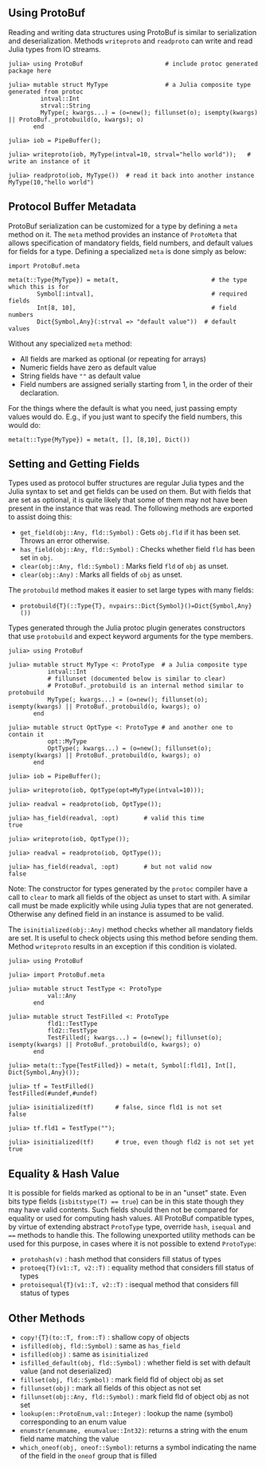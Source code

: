 ## Using ProtoBuf

Reading and writing data structures using ProtoBuf is similar to serialization and deserialization. Methods `writeproto` and `readproto` can write and read Julia types from IO streams.

````
julia> using ProtoBuf                       # include protoc generated package here

julia> mutable struct MyType                # a Julia composite type generated from protoc
         intval::Int
         strval::String
         MyType(; kwargs...) = (o=new(); fillunset(o); isempty(kwargs) || ProtoBuf._protobuild(o, kwargs); o)
       end

julia> iob = PipeBuffer();

julia> writeproto(iob, MyType(intval=10, strval="hello world"));   # write an instance of it

julia> readproto(iob, MyType())  # read it back into another instance
MyType(10,"hello world")
````

## Protocol Buffer Metadata

ProtoBuf serialization can be customized for a type by defining a `meta` method on it. The `meta` method provides an instance of `ProtoMeta` that allows specification of mandatory fields, field numbers, and default values for fields for a type. Defining a specialized `meta` is done simply as below:

````
import ProtoBuf.meta

meta(t::Type{MyType}) = meta(t,                          # the type which this is for
		Symbol[:intval],                                 # required fields
		Int[8, 10],                                      # field numbers
		Dict{Symbol,Any}(:strval => "default value"))  # default values
````

Without any specialized `meta` method:

- All fields are marked as optional (or repeating for arrays)
- Numeric fields have zero as default value
- String fields have `""` as default value
- Field numbers are assigned serially starting from 1, in the order of their declaration.

For the things where the default is what you need, just passing empty values would do. E.g., if you just want to specify the field numbers, this would do:

````
meta(t::Type{MyType}) = meta(t, [], [8,10], Dict())
````

## Setting and Getting Fields
Types used as protocol buffer structures are regular Julia types and the Julia syntax to set and get fields can be used on them. But with fields that are set as optional, it is quite likely that some of them may not have been present in the instance that was read. The following methods are exported to assist doing this:

- `get_field(obj::Any, fld::Symbol)` : Gets `obj.fld` if it has been set. Throws an error otherwise.
- `has_field(obj::Any, fld::Symbol)` : Checks whether field `fld` has been set in `obj`.
- `clear(obj::Any, fld::Symbol)` : Marks field `fld` of `obj` as unset.
- `clear(obj::Any)` : Marks all fields of `obj` as unset.

The `protobuild` method makes it easier to set large types with many fields:
- `protobuild{T}(::Type{T}, nvpairs::Dict{Symbol}()=Dict{Symbol,Any}())`

Types generated through the Julia protoc plugin generates constructors that use `protobuild` and expect keyword arguments for the type members.

````
julia> using ProtoBuf

julia> mutable struct MyType <: ProtoType  # a Julia composite type
           intval::Int
           # fillunset (documented below is similar to clear)
           # ProtoBuf._protobuild is an internal method similar to protobuild
           MyType(; kwargs...) = (o=new(); fillunset(o); isempty(kwargs) || ProtoBuf._protobuild(o, kwargs); o)
       end

julia> mutable struct OptType <: ProtoType # and another one to contain it
           opt::MyType
           OptType(; kwargs...) = (o=new(); fillunset(o); isempty(kwargs) || ProtoBuf._protobuild(o, kwargs); o)
       end

julia> iob = PipeBuffer();

julia> writeproto(iob, OptType(opt=MyType(intval=10)));

julia> readval = readproto(iob, OptType());

julia> has_field(readval, :opt)       # valid this time
true

julia> writeproto(iob, OptType());

julia> readval = readproto(iob, OptType());

julia> has_field(readval, :opt)       # but not valid now
false
````

Note: The constructor for types generated by the `protoc` compiler have a call to `clear` to mark all fields of the object as unset to start with. A similar call must be made explicitly while using Julia types that are not generated. Otherwise any defined field in an instance is assumed to be valid.


The `isinitialized(obj::Any)` method checks whether all mandatory fields are set. It is useful to check objects using this method before sending them. Method `writeproto` results in an exception if this condition is violated.

````
julia> using ProtoBuf

julia> import ProtoBuf.meta

julia> mutable struct TestType <: ProtoType
           val::Any
       end

julia> mutable struct TestFilled <: ProtoType
           fld1::TestType
           fld2::TestType
           TestFilled(; kwargs...) = (o=new(); fillunset(o); isempty(kwargs) || ProtoBuf._protobuild(o, kwargs); o)
       end

julia> meta(t::Type{TestFilled}) = meta(t, Symbol[:fld1], Int[], Dict{Symbol,Any}());

julia> tf = TestFilled()
TestFilled(#undef,#undef)

julia> isinitialized(tf)      # false, since fld1 is not set
false

julia> tf.fld1 = TestType("");

julia> isinitialized(tf)      # true, even though fld2 is not set yet
true
````

## Equality &amp; Hash Value
It is possible for fields marked as optional to be in an &quot;unset&quot; state. Even bits type fields (`isbitstype(T) == true`) can be in this state though they may have valid contents. Such fields should then not be compared for equality or used for computing hash values. All ProtoBuf compatible types, by virtue of extending abstract `ProtoType` type, override `hash`, `isequal` and `==` methods to handle this. The following unexported utility methods can be used for this purpose, in cases where it is not possible to extend `ProtoType`:

- `protohash(v)` : hash method that considers fill status of types
- `protoeq{T}(v1::T, v2::T)` : equality method that considers fill status of types
- `protoisequal{T}(v1::T, v2::T)` : isequal method that considers fill status of types

## Other Methods
- `copy!{T}(to::T, from::T)` : shallow copy of objects
- `isfilled(obj, fld::Symbol)` : same as `has_field`
- `isfilled(obj)` : same as `isinitialized`
- `isfilled_default(obj, fld::Symbol)` : whether field is set with default value (and not deserialized)
- `fillset(obj, fld::Symbol)` : mark field fld of object obj as set
- `fillunset(obj)` : mark all fields of this object as not set
- `fillunset(obj::Any, fld::Symbol)` : mark field fld of object obj as not set
- `lookup(en::ProtoEnum,val::Integer)` : lookup the name (symbol) corresponding to an enum value
- `enumstr(enumname, enumvalue::Int32)`: returns a string with the enum field name matching the value
- `which_oneof(obj, oneof::Symbol)`: returns a symbol indicating the name of the field in the `oneof` group that is filled

